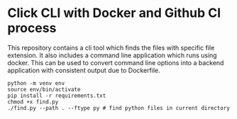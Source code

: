 # Click CLI with Docker and Github CI process

This repository contains a cli tool which finds the files with specific file extension. It also includes a command line application which runs using docker. This can be used to convert command line options into a backend application with consistent output due to Dockerfile.


```shell
python -m venv env
source env/bin/activate
pip install -r requirements.txt
chmod +x find.py
./find.py --path . --ftype py # find python files in current directory
```
